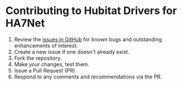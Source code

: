 # Contributing to Hubitat Drivers for HA7Net

1. Review the [issues in GitHub](https://github.com/ckamps/hubitat-drivers-ha7net/issues) for known bugs and outstanding enhancements of interest.
2. Create a new issue if one doesn't already exist.
3. Fork the repository.
4. Make your changes, test them.
5. Issue a Pull Request (PR).
6. Respond to any comments and recommendations via the PR.